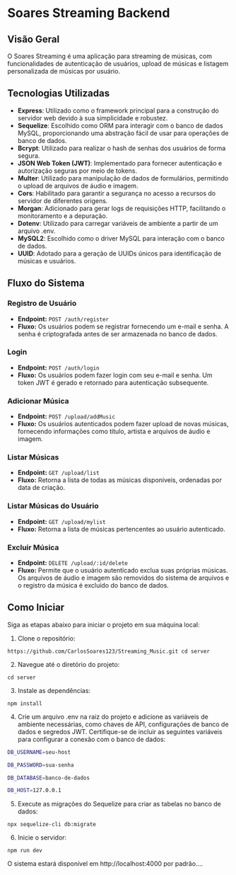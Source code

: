 # Soares Streaming Backend
## Visão Geral
O Soares Streaming é uma aplicação para streaming de músicas, com funcionalidades de autenticação de usuários, upload de músicas e listagem personalizada de músicas por usuário.

## Tecnologias Utilizadas
- **Express**: Utilizado como o framework principal para a construção do servidor web devido à sua simplicidade e robustez.
- **Sequelize**: Escolhido como ORM para interagir com o banco de dados MySQL, proporcionando uma abstração fácil de usar para operações de banco de dados.
- **Bcrypt**: Utilizado para realizar o hash de senhas dos usuários de forma segura.
- **JSON Web Token (JWT)**: Implementado para fornecer autenticação e autorização seguras por meio de tokens.
- **Multer**: Utilizado para manipulação de dados de formulários, permitindo o upload de arquivos de áudio e imagem.
- **Cors**: Habilitado para garantir a segurança no acesso a recursos do servidor de diferentes origens.
- **Morgan**: Adicionado para gerar logs de requisições HTTP, facilitando o monitoramento e a depuração.
- **Dotenv**: Utilizado para carregar variáveis de ambiente a partir de um arquivo .env.
- **MySQL2**: Escolhido como o driver MySQL para interação com o banco de dados.
- **UUID**: Adotado para a geração de UUIDs únicos para identificação de músicas e usuários.

## Fluxo do Sistema

### Registro de Usuário

- **Endpoint:** `POST /auth/register`
- **Fluxo:** Os usuários podem se registrar fornecendo um e-mail e senha. A senha é criptografada antes de ser armazenada no banco de dados.

### Login

- **Endpoint:** `POST /auth/login`
- **Fluxo:** Os usuários podem fazer login com seu e-mail e senha. Um token JWT é gerado e retornado para autenticação subsequente.

### Adicionar Música

- **Endpoint:** `POST /upload/addMusic`
- **Fluxo:** Os usuários autenticados podem fazer upload de novas músicas, fornecendo informações como título, artista e arquivos de áudio e imagem.

### Listar Músicas

- **Endpoint:** `GET /upload/list`
- **Fluxo:** Retorna a lista de todas as músicas disponíveis, ordenadas por data de criação.

### Listar Músicas do Usuário

- **Endpoint:** `GET /upload/mylist`
- **Fluxo:** Retorna a lista de músicas pertencentes ao usuário autenticado.

### Excluir Música

- **Endpoint:** `DELETE /upload/:id/delete`
- **Fluxo:** Permite que o usuário autenticado exclua suas próprias músicas. Os arquivos de áudio e imagem são removidos do sistema de arquivos e o registro da música é excluído do banco de dados.


## Como Iniciar

Siga as etapas abaixo para iniciar o projeto em sua máquina local:

1. Clone o repositório:

`
  https://github.com/CarlosSoares123/Streaming_Music.git
  cd server
`

2. Navegue até o diretório do projeto:

  `
  cd server
  `

3. Instale as dependências:

`
npm install
`

4. Crie um arquivo .env na raiz do projeto e adicione as variáveis de ambiente necessárias, como chaves de API, configurações de banco de dados e segredos JWT. Certifique-se de incluir as seguintes variáveis para configurar a conexão com o banco de dados:

```bash
DB_USERNAME=seu-host

DB_PASSWORD=sua-senha

DB_DATABASE=banco-de-dados

DB_HOST=127.0.0.1

```


5. Execute as migrações do Sequelize para criar as tabelas no banco de dados:

`
npx sequelize-cli db:migrate
`

6. Inicie o servidor:

`
npm run dev
`

O sistema estará disponível em http://localhost:4000 por padrão....
